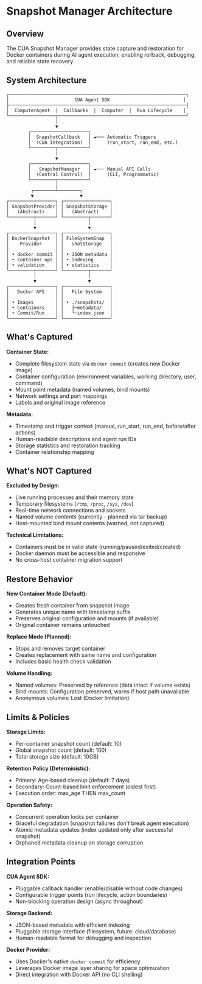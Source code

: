 # Snapshot Manager Architecture

## Overview
The CUA Snapshot Manager provides state capture and restoration for Docker containers during AI agent execution, enabling rollback, debugging, and reliable state recovery.

## System Architecture

```
┌─────────────────────────────────────────────────────────────────┐
│                        CUA Agent SDK                           │
├─────────────────────────────────────────────────────────────────┤
│  ComputerAgent  │  Callbacks  │  Computer  │  Run Lifecycle    │
└─────────────────┬───────────────────────────────────────────────┘
                  │
                  ▼
        ┌─────────────────────┐
        │  SnapshotCallback   │ ◄─── Automatic Triggers
        │  (CUA Integration)  │      (run_start, run_end, etc.)
        └─────────┬───────────┘
                  │
                  ▼
        ┌─────────────────────┐
        │   SnapshotManager   │ ◄─── Manual API Calls
        │  (Central Control)  │      (CLI, Programmatic)
        └─────────┬───────────┘
                  │
         ┌────────┴────────┐
         ▼                 ▼
┌─────────────────┐ ┌─────────────────┐
│ SnapshotProvider│ │ SnapshotStorage │
│   (Abstract)    │ │   (Abstract)    │
└─────────┬───────┘ └─────────┬───────┘
          │                   │
          ▼                   ▼
┌─────────────────┐ ┌─────────────────┐
│ DockerSnapshot  │ │ FileSystemSnap  │
│    Provider     │ │   shotStorage   │
│                 │ │                 │
│ • docker commit │ │ • JSON metadata │
│ • container ops │ │ • indexing      │
│ • validation    │ │ • statistics    │
└─────────┬───────┘ └─────────┬───────┘
          │                   │
          ▼                   ▼
┌─────────────────┐ ┌─────────────────┐
│   Docker API    │ │   File System   │
│                 │ │                 │
│ • Images        │ │ • ./snapshots/  │
│ • Containers    │ │   ├─metadata/   │
│ • Commit/Run    │ │   └─index.json  │
└─────────────────┘ └─────────────────┘
```

## What's Captured
**Container State:**
- Complete filesystem state via `docker commit` (creates new Docker image)
- Container configuration (environment variables, working directory, user, command)
- Mount point metadata (named volumes, bind mounts)
- Network settings and port mappings
- Labels and original image reference

**Metadata:**
- Timestamp and trigger context (manual, run_start, run_end, before/after actions)
- Human-readable descriptions and agent run IDs
- Storage statistics and restoration tracking
- Container relationship mapping

## What's NOT Captured
**Excluded by Design:**
- Live running processes and their memory state
- Temporary filesystems (`/tmp`, `/proc`, `/sys`, `/dev`)
- Real-time network connections and sockets
- Named volume *contents* (currently - planned via tar backup)
- Host-mounted bind mount contents (warned, not captured)

**Technical Limitations:**
- Containers must be in valid state (running/paused/exited/created)
- Docker daemon must be accessible and responsive
- No cross-host container migration support

## Restore Behavior
**New Container Mode (Default):**
- Creates fresh container from snapshot image
- Generates unique name with timestamp suffix
- Preserves original configuration and mounts (if available)
- Original container remains untouched

**Replace Mode (Planned):**
- Stops and removes target container
- Creates replacement with same name and configuration
- Includes basic health check validation

**Volume Handling:**
- Named volumes: Preserved by reference (data intact if volume exists)
- Bind mounts: Configuration preserved, warns if host path unavailable
- Anonymous volumes: Lost (Docker limitation)

## Limits & Policies
**Storage Limits:**
- Per-container snapshot count (default: 10)
- Global snapshot count (default: 100)  
- Total storage size (default: 10GB)

**Retention Policy (Deterministic):**
- Primary: Age-based cleanup (default: 7 days)
- Secondary: Count-based limit enforcement (oldest first)
- Execution order: max_age THEN max_count

**Operation Safety:**
- Concurrent operation locks per container
- Graceful degradation (snapshot failures don't break agent execution)
- Atomic metadata updates (index updated only after successful snapshot)
- Orphaned metadata cleanup on storage corruption

## Integration Points
**CUA Agent SDK:**
- Pluggable callback handler (enable/disable without code changes)
- Configurable trigger points (run lifecycle, action boundaries)
- Non-blocking operation design (async throughout)

**Storage Backend:**
- JSON-based metadata with efficient indexing
- Pluggable storage interface (filesystem, future: cloud/database)
- Human-readable format for debugging and inspection

**Docker Provider:**
- Uses Docker's native `docker commit` for efficiency
- Leverages Docker image layer sharing for space optimization
- Direct integration with Docker API (no CLI shelling)

